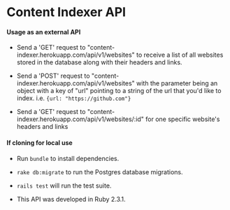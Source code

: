 # Content Indexer API

#### Usage as an external API

* Send a 'GET' request to "content-indexer.herokuapp.com/api/v1/websites" to receive a list of all websites stored in the database along with their headers and links.

* Send a 'POST' request to "content-indexer.herokuapp.com/api/v1/websites" with the parameter being an object with a key of "url" pointing to a string of the url that you'd like to index. i.e. `{url: "https://github.com"}`

* Send a 'GET' request to "content-indexer.herokuapp.com/api/v1/websites/:id" for one specific website's headers and links

#### If cloning for local use

* Run `bundle` to install dependencies.

* `rake db:migrate` to run the Postgres database migrations.

* `rails test` will run the test suite.

* This API was developed in Ruby 2.3.1.
